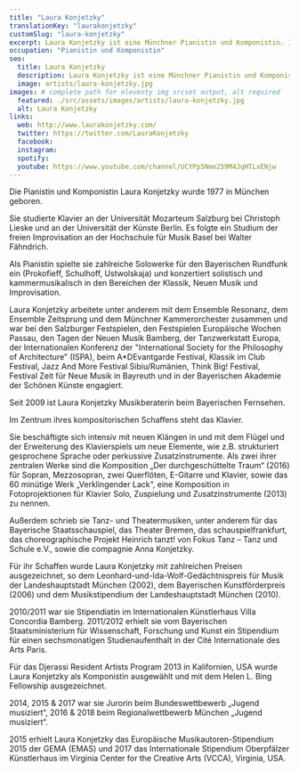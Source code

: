 ```yaml
---
title: "Laura Konjetzky"
translationKey: "laurakonjetzky"
customSlug: "laura-konjetzky"
excerpt: Laura Konjetzky ist eine Münchner Pianistin und Komponistin. In ihrem kompositorischen Schaffen spielt das Klavier eine zentrale Rolle.
occupation: "Pianistin und Komponistin"
seo:
  title: Laura Konjetzky
  description: Laura Konjetzky ist eine Münchner Pianistin und Komponistin. In ihrem kompositorischen Schaffen spielt das Klavier eine zentrale Rolle.
  image: artists/laura-konjetzky.jpg
images: # complete path for eleventy img srcset output, alt required
  featured: ./src/assets/images/artists/laura-konjetzky.jpg
  alt: Laura Konjetzky
links:
  web: http://www.laurakonjetzky.com/
  twitter: https://twitter.com/LauraKonjetzky
  facebook:
  instagram:
  spotify:
  youtube: https://www.youtube.com/channel/UCYPp5Nme259M4JqHTLxENjw
---
```


Die Pianistin und Komponistin Laura Konjetzky wurde 1977 in München geboren.

Sie studierte Klavier an der Universität Mozarteum Salzburg bei Christoph Lieske und an der Universität der Künste Berlin. Es folgte ein Studium der freien Improvisation an der Hochschule für Musik Basel bei Walter Fähndrich.

Als Pianistin spielte sie zahlreiche Solowerke für den Bayerischen Rundfunk ein (Prokofieff, Schulhoff, Ustwolskaja) und konzertiert solistisch und kammermusikalisch in den Bereichen der Klassik, Neuen Musik und Improvisation.

Laura Konjetzky arbeitete unter anderem mit dem Ensemble Resonanz, dem Ensemble Zeitsprung und dem Münchner Kammerorchester zusammen und war bei den Salzburger Festspielen, den Festspielen Europäische Wochen Passau, den Tagen der Neuen Musik Bamberg, der Tanzwerkstatt Europa, der Internationalen Konferenz der "International Society for the Philosophy of Architecture" (ISPA), beim A\*DEvantgarde Festival, Klassik im Club Festival, Jazz And More Festival Sibiu/Rumänien, Think Big! Festival, Festival Zeit für Neue Musik in Bayreuth und in der Bayerischen Akademie der Schönen Künste engagiert.

Seit 2009 ist Laura Konjetzky Musikberaterin beim Bayerischen Fernsehen.

Im Zentrum ihres kompositorischen Schaffens steht das Klavier.

Sie beschäftigte sich intensiv mit neuen Klängen in und mit dem Flügel und der Erweiterung des Klavierspiels um neue Elemente, wie z.B. strukturiert gesprochene Sprache oder perkussive Zusatzinstrumente. Als zwei ihrer zentralen Werke sind die Komposition „Der durchgeschüttelte Traum“ (2016) für Sopran, Mezzosopran, zwei Querflöten, E-Gitarre und Klavier, sowie das 60 minütige Werk „Verklingender Lack“, eine Komposition in Fotoprojektionen für Klavier Solo, Zuspielung und Zusatzinstrumente (2013) zu nennen.

Außerdem schrieb sie Tanz- und Theatermusiken, unter anderem für das Bayerische Staatsschauspiel, das Theater Bremen, das schauspielfrankfurt, das choreographische Projekt Heinrich tanzt! von Fokus Tanz – Tanz und Schule e.V., sowie die compagnie Anna Konjetzky.

Für ihr Schaffen wurde Laura Konjetzky mit zahlreichen Preisen ausgezeichnet, so dem Leonhard-und-Ida-Wolf-Gedächtnispreis für Musik der Landeshauptstadt München (2002), dem Bayerischen Kunstförderpreis (2006) und dem Musikstipendium der Landeshauptstadt München (2010).

2010/2011 war sie Stipendiatin im Internationalen Künstlerhaus Villa Concordia Bamberg. 2011/2012 erhielt sie vom Bayerischen Staatsministerium für Wissenschaft, Forschung und Kunst ein Stipendium für einen sechsmonatigen Studienaufenthalt in der Cité Internationale des Arts Paris.

Für das Djerassi Resident Artists Program 2013 in Kalifornien, USA wurde Laura Konjetzky als Komponistin ausgewählt und mit dem Helen L. Bing Fellowship ausgezeichnet.

2014, 2015 & 2017 war sie Jurorin beim Bundeswettbewerb „Jugend musiziert“, 2016 & 2018 beim Regionalwettbewerb München „Jugend musiziert“.

2015 erhielt Laura Konjetzky das Europäische Musikautoren-Stipendium 2015 der GEMA (EMAS) und 2017 das Internationale Stipendium Oberpfälzer Künstlerhaus im Virginia Center for the Creative Arts (VCCA), Virginia, USA.
